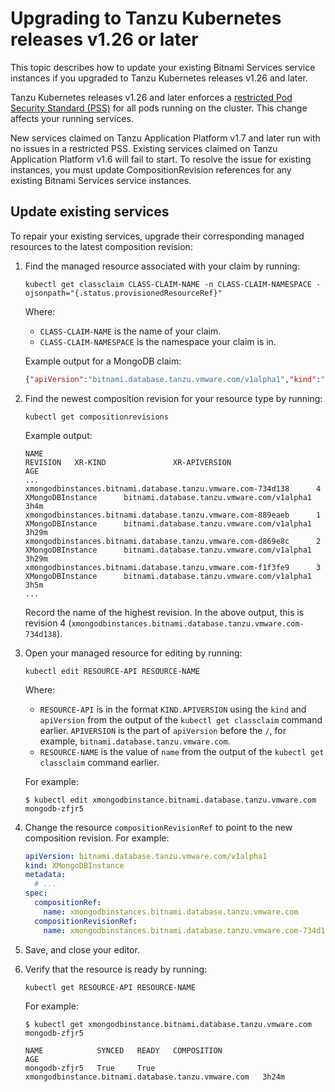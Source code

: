 # Upgrading to Tanzu Kubernetes releases v1.26 or later

This topic describes how to update your existing Bitnami Services service instances if you upgraded to
Tanzu Kubernetes releases v1.26 and later.

Tanzu Kubernetes releases v1.26 and later enforces a [restricted Pod Security Standard (PSS)](https://kubernetes.io/docs/concepts/security/pod-security-standards/#restricted)
for all pods running on the cluster.
This change affects your running services.

New services claimed on Tanzu Application Platform v1.7 and later run with no issues in a restricted PSS.
Existing services claimed on Tanzu Application Platform v1.6 will fail to start.
To resolve the issue for existing instances, you must update CompositionRevision references for any
existing Bitnami Services service instances.

## <a id="update"></a>Update existing services

To repair your existing services, upgrade their corresponding managed resources to the latest composition
revision:

1. Find the managed resource associated with your claim by running:

    ```console
    kubectl get classclaim CLASS-CLAIM-NAME -n CLASS-CLAIM-NAMESPACE -ojsonpath="{.status.provisionedResourceRef}"
    ```

    Where:

    - `CLASS-CLAIM-NAME` is the name of your claim.
    - `CLASS-CLAIM-NAMESPACE` is the namespace your claim is in.

    Example output for a MongoDB claim:

    ```json
    {"apiVersion":"bitnami.database.tanzu.vmware.com/v1alpha1","kind":"XMongoDBInstance","name":"mongodb-zfjr5"}
    ```

1. Find the newest composition revision for your resource type by running:

    ```console
    kubectl get compositionrevisions
    ```

    Example output:

    ```console
    NAME                                                             REVISION   XR-KIND               XR-APIVERSION                                 AGE
    ...
    xmongodbinstances.bitnami.database.tanzu.vmware.com-734d138      4          XMongoDBInstance      bitnami.database.tanzu.vmware.com/v1alpha1    3h4m
    xmongodbinstances.bitnami.database.tanzu.vmware.com-889eaeb      1          XMongoDBInstance      bitnami.database.tanzu.vmware.com/v1alpha1    3h29m
    xmongodbinstances.bitnami.database.tanzu.vmware.com-d869e8c      2          XMongoDBInstance      bitnami.database.tanzu.vmware.com/v1alpha1    3h29m
    xmongodbinstances.bitnami.database.tanzu.vmware.com-f1f3fe9      3          XMongoDBInstance      bitnami.database.tanzu.vmware.com/v1alpha1    3h5m
    ...
    ```

    Record the name of the highest revision. In the above output, this is
    revision 4 (`xmongodbinstances.bitnami.database.tanzu.vmware.com-734d138`).

1. Open your managed resource for editing by running:

    ```console
    kubectl edit RESOURCE-API RESOURCE-NAME
    ```

    Where:

    - `RESOURCE-API` is in the format `KIND.APIVERSION` using the `kind` and `apiVersion` from the output
       of the `kubectl get classclaim` command earlier. `APIVERSION` is the part of `apiVersion`
       before the `/`, for example, `bitnami.database.tanzu.vmware.com`.
    - `RESOURCE-NAME` is the value of `name` from the output of the `kubectl get classclaim` command earlier.

    For example:

    ```console
    $ kubectl edit xmongodbinstance.bitnami.database.tanzu.vmware.com mongodb-zfjr5
    ```

1. Change the resource `compositionRevisionRef` to point to the new composition revision. For example:

    ```yaml
    apiVersion: bitnami.database.tanzu.vmware.com/v1alpha1
    kind: XMongoDBInstance
    metadata:
      # ...
    spec:
      compositionRef:
        name: xmongodbinstances.bitnami.database.tanzu.vmware.com
      compositionRevisionRef:
        name: xmongodbinstances.bitnami.database.tanzu.vmware.com-734d138
    ```

1. Save, and close your editor.

1. Verify that the resource is ready by running:

    ```console
    kubectl get RESOURCE-API RESOURCE-NAME
    ```

    For example:

    ```console
    $ kubectl get xmongodbinstance.bitnami.database.tanzu.vmware.com mongodb-zfjr5

    NAME            SYNCED   READY   COMPOSITION                                           AGE
    mongodb-zfjr5   True     True    xmongodbinstance.bitnami.database.tanzu.vmware.com   3h24m
    ```
